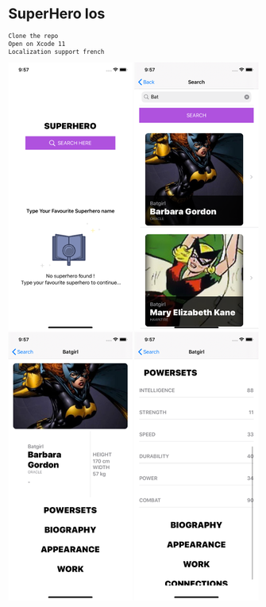 # SuperHero Ios

```
Clone the repo
Open on Xcode 11
Localization support french
```
<p>
  <img src="Simulator Screen Shot - iPhone 11 - 2020-02-26 at 09.57.27.png" width="250" title="hover text">
  <img src="Simulator Screen Shot - iPhone 11 - 2020-02-26 at 09.57.42.png" width="250" alt="accessibility text">
  <img src="Simulator Screen Shot - iPhone 11 - 2020-02-26 at 09.57.46.png" width="250" alt="accessibility text">
  <img src="Simulator Screen Shot - iPhone 11 - 2020-02-26 at 09.57.54.png" width="250" alt="accessibility text">
</p>
